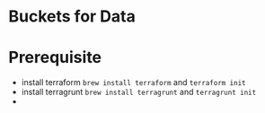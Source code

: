 # Buckets for Data

# Prerequisite
- install terraform `brew install terraform` and `terraform init`
- install terragrunt `brew install terragrunt` and `terragrunt init`
-
